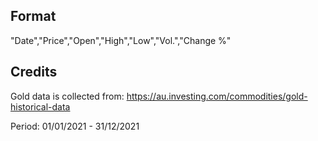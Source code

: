 
## Format
"Date","Price","Open","High","Low","Vol.","Change %"

## Credits

Gold data is collected from: https://au.investing.com/commodities/gold-historical-data

Period: 01/01/2021 - 31/12/2021
